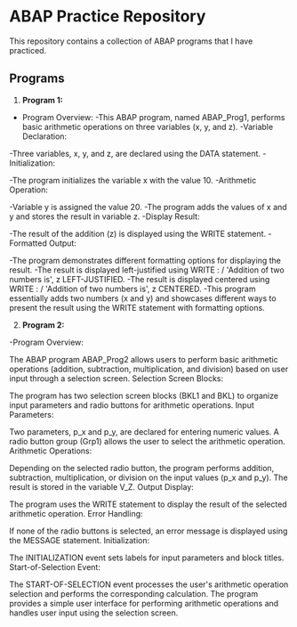 # ABAP Practice Repository 

This repository contains a collection of ABAP programs that I have practiced.

## Programs

1. **Program 1:**
   
- Program Overview:
-This ABAP program, named ABAP_Prog1, performs basic arithmetic operations on three variables (x, y, and z).
-Variable Declaration:

-Three variables, x, y, and z, are declared using the DATA statement.
-Initialization:

-The program initializes the variable x with the value 10.
-Arithmetic Operation:

-Variable y is assigned the value 20.
-The program adds the values of x and y and stores the result in variable z.
-Display Result:

-The result of the addition (z) is displayed using the WRITE statement.
-Formatted Output:

-The program demonstrates different formatting options for displaying the result.
-The result is displayed left-justified using WRITE : / 'Addition of two numbers is', z LEFT-JUSTIFIED.
-The result is displayed centered using WRITE : / 'Addition of two numbers is', z CENTERED.
-This program essentially adds two numbers (x and y) and showcases different ways to present the result using the WRITE statement with formatting options.

2. **Program 2:**

-Program Overview:

The ABAP program ABAP_Prog2 allows users to perform basic arithmetic operations (addition, subtraction, multiplication, and division) based on user input through a selection screen.
Selection Screen Blocks:

The program has two selection screen blocks (BKL1 and BKL) to organize input parameters and radio buttons for arithmetic operations.
Input Parameters:

Two parameters, p_x and p_y, are declared for entering numeric values.
A radio button group (Grp1) allows the user to select the arithmetic operation.
Arithmetic Operations:

Depending on the selected radio button, the program performs addition, subtraction, multiplication, or division on the input values (p_x and p_y).
The result is stored in the variable V_Z.
Output Display:

The program uses the WRITE statement to display the result of the selected arithmetic operation.
Error Handling:

If none of the radio buttons is selected, an error message is displayed using the MESSAGE statement.
Initialization:

The INITIALIZATION event sets labels for input parameters and block titles.
Start-of-Selection Event:

The START-OF-SELECTION event processes the user's arithmetic operation selection and performs the corresponding calculation.
The program provides a simple user interface for performing arithmetic operations and handles user input using the selection screen.
